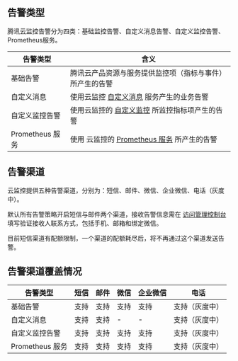 ## 告警类型

腾讯云监控告警分为四类：基础监控告警、自定义消息告警、自定义监控告警、Prometheus服务。

| 告警类型    | 含义                                       |
| ------- | ---------------------------------------- |
| 基础告警    | 腾讯云产品资源与服务提供监控项（指标与事件）所产生的告警             |
| 自定义消息   | 使用云监控 [自定义消息](https://cloud.tencent.com/document/product/248/6218) 服务产生的业务告警 |
| 自定义监控告警 | 使用云监控的 [自定义监控](https://cloud.tencent.com/document/product/248/13525) 所监控指标项产生的告警 |
|Prometheus 服务|使用 云监控的 [Prometheus 服务](https://cloud.tencent.com/document/product/248/48686) 所产生的告警|

## 告警渠道

云监控提供五种告警渠道，分别为：短信、邮件、微信、企业微信、电话（灰度中）。

默认所有告警策略开启短信与邮件两个渠道，接收告警信息需在 [访问管理控制台](https://console.cloud.tencent.com/cam) 填写验证接收人联系方式，包括手机、邮箱和绑定微信。

目前短信渠道有配额限制，一个渠道的配额耗尽后，将不再通过这个渠道发送告警。

## 告警渠道覆盖情况


| 告警类型    | 短信   | 邮件   |  微信   |企业微信|电话  |
| ------- | ---- | ---- |  ---- |---- |---- |
| 基础告警    | 支持   | 支持   |  支持   |支持|支持（灰度中）   |
| 自定义消息   | 支持   | 支持   |  -    |-|支持（灰度中）    |
| 自定义监控告警 | 支持   | 支持   |支持    |支持|支持（灰度中） |
|Prometheus 服务|支持   | 支持   |支持    |支持|支持（灰度中）   |
